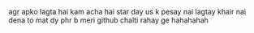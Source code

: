agr apko lagta hai kam acha hai star day us k pesay nai lagtay khair nai dena to mat dy phr b meri github chalti rahay ge hahahahah
